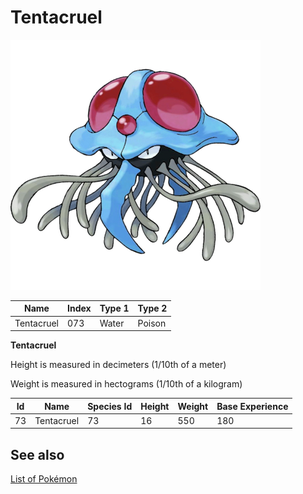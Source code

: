 # Tentacruel


![Tentacruel](images/073.png)

| **Name** | **Index** | **Type 1** | **Type 2** |
|----|----|----|----|
| Tentacruel | 073 | Water | Poison  |

**Tentacruel** 


Height is measured in decimeters (1/10th of a meter)

Weight is measured in hectograms (1/10th of a kilogram)

| **Id** | **Name** | **Species Id** | **Height** | **Weight** | **Base Experience** |
|--------|----------|----------------|------------|------------|---------------------|
| 73 | Tentacruel | 73 | 16 | 550 | 180 |


## See also

[List of Pokémon](../pokemon.md)
